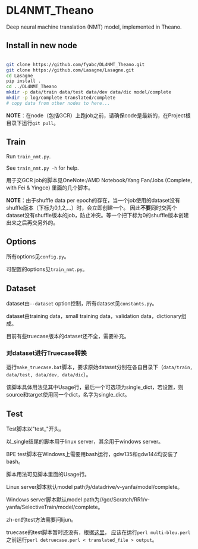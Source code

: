 # DL4NMT_Theano

Deep neural machine translation (NMT) model, implemented in Theano.

## Install in new node

```bash

git clone https://github.com/fyabc/DL4NMT_Theano.git
git clone https://github.com/Lasagne/Lasagne.git
cd Lasagne
pip install .
cd ../DL4NMT_Theano
mkdir -p data/train data/test data/dev data/dic model/complete
mkdir -p log/complete translated/complete
# copy data from other nodes to here...
```

**NOTE**：在node（包括GCR）上跑job之前，请确保code是最新的，在Project根目录下运行`git pull`。

## Train

Run `train_nmt.py`.

See `train_nmt.py -h` for help.

用于交GCR job的脚本见OneNote:/AMD Notebook/Yang Fan/Jobs (Complete, with Fei & Yingce) 里面的几个脚本。

**NOTE**：由于shuffle data per epoch的存在，当一个job使用的dataset没有shuffle版本（下标为0,1,2,...）时，会立即创建一个。
因此**不要**同时交两个dataset没有shuffle版本的job，防止冲突。等一个把下标为0的shuffle版本创建出来之后再交另外的。

## Options

所有options见`config.py`。

可配置的options见`train_nmt.py`。

## Dataset

dataset由`--dataset` option控制，所有dataset见`constants.py`。

dataset由training data，small training data，validation data，dictionary组成。

目前有些truecase版本的dataset还不全，需要补充。

### 对dataset进行Truecase转换

运行`make_truecase.bat`脚本，要求原始dataset分别在各自目录下（`data/train, data/test, data/dev, data/dic`）。

该脚本具体用法见其中Usage行，最后一个可选项为single_dict，若设置，则source和target使用同一个dict，名字为single_dict。


## Test

Test脚本以"test_"开头。


以_single结尾的脚本用于linux server，其余用于windows server。

BPE test脚本在Windows上需要用bash运行，gdw135和gdw144均安装了bash。

脚本用法可见脚本里面的Usage行。


Linux server脚本默认model path为/datadrive/v-yanfa/model/complete。

Windows server脚本默认model path为//gcr/Scratch/RR1/v-yanfa/SelectiveTrain/model/complete。


zh-en的test方法需要问lijun。

truecase的test脚本暂时还没有，根据[这里](http://www.statmt.org/moses/?n=Moses.SupportTools#ntoc11)，
应该在运行`perl multi-bleu.perl`之前运行`perl detruecase.perl < translated_file > output`。

